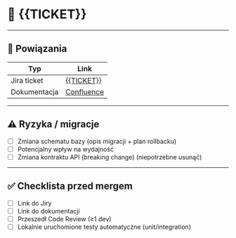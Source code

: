 # 📝 {{TICKET}}

---

## 🔗 Powiązania

| Typ          | Link |
|--------------|------|
| Jira ticket  | [{{TICKET}}](https://remedia-it.atlassian.net/browse/{{TICKET}}) |
| Dokumentacja | [Confluence](https://confluence.example.com/...) |

---

## ⚠️ Ryzyka / migracje
- [ ] Zmiana schematu bazy (opis migracji + plan rollbacku)
- [ ] Potencjalny wpływ na wydajność
- [ ] Zmiana kontraktu API (breaking change)
(niepotrzebne usunąć)

---

## ✅ Checklista przed mergem
- [ ] Link do Jiry
- [ ] Link do dokumentacji
- [ ] Przeszedł Code Review (≥1 dev)
- [ ] Lokalnie uruchomione testy automatyczne (unit/integration)
